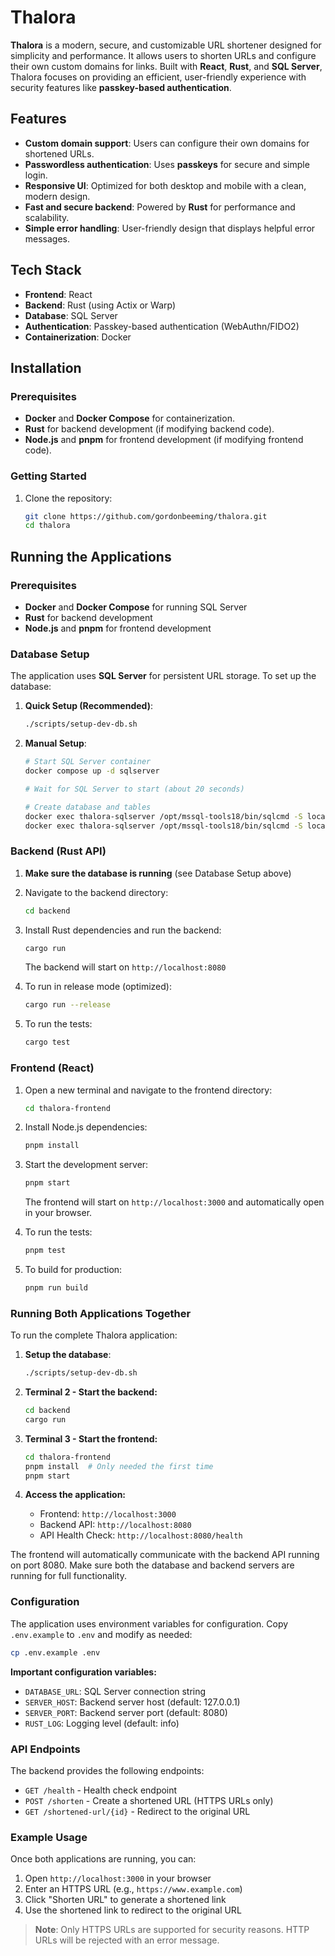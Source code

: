 # Thalora

**Thalora** is a modern, secure, and customizable URL shortener designed for simplicity and performance. It allows users to shorten URLs and configure their own custom domains for links. Built with **React**, **Rust**, and **SQL Server**, Thalora focuses on providing an efficient, user-friendly experience with security features like **passkey-based authentication**.

## Features

- **Custom domain support**: Users can configure their own domains for shortened URLs.
- **Passwordless authentication**: Uses **passkeys** for secure and simple login.
- **Responsive UI**: Optimized for both desktop and mobile with a clean, modern design.
- **Fast and secure backend**: Powered by **Rust** for performance and scalability.
- **Simple error handling**: User-friendly design that displays helpful error messages.

## Tech Stack

- **Frontend**: React
- **Backend**: Rust (using Actix or Warp)
- **Database**: SQL Server
- **Authentication**: Passkey-based authentication (WebAuthn/FIDO2)
- **Containerization**: Docker

## Installation

### Prerequisites
- **Docker** and **Docker Compose** for containerization.
- **Rust** for backend development (if modifying backend code).
- **Node.js** and **pnpm** for frontend development (if modifying frontend code).

### Getting Started

1. Clone the repository:

   ```bash
   git clone https://github.com/gordonbeeming/thalora.git
   cd thalora
   ```

## Running the Applications

### Prerequisites
- **Docker** and **Docker Compose** for running SQL Server
- **Rust** for backend development
- **Node.js** and **pnpm** for frontend development

### Database Setup

The application uses **SQL Server** for persistent URL storage. To set up the database:

1. **Quick Setup (Recommended)**:
   ```bash
   ./scripts/setup-dev-db.sh
   ```

2. **Manual Setup**:
   ```bash
   # Start SQL Server container
   docker compose up -d sqlserver
   
   # Wait for SQL Server to start (about 20 seconds)
   
   # Create database and tables
   docker exec thalora-sqlserver /opt/mssql-tools18/bin/sqlcmd -S localhost -U sa -P TaloraDevPassword123! -C -Q "CREATE DATABASE TaloraDB;"
   docker exec thalora-sqlserver /opt/mssql-tools18/bin/sqlcmd -S localhost -U sa -P TaloraDevPassword123! -d TaloraDB -C -i /home/database/init.sql
   ```

### Backend (Rust API)

1. **Make sure the database is running** (see Database Setup above)

2. Navigate to the backend directory:
   ```bash
   cd backend
   ```

2. Install Rust dependencies and run the backend:
   ```bash
   cargo run
   ```
   
   The backend will start on `http://localhost:8080`

3. To run in release mode (optimized):
   ```bash
   cargo run --release
   ```

4. To run the tests:
   ```bash
   cargo test
   ```

### Frontend (React)

1. Open a new terminal and navigate to the frontend directory:
   ```bash
   cd thalora-frontend
   ```

2. Install Node.js dependencies:
   ```bash
   pnpm install
   ```

3. Start the development server:
   ```bash
   pnpm start
   ```
   
   The frontend will start on `http://localhost:3000` and automatically open in your browser.

4. To run the tests:
   ```bash
   pnpm test
   ```

5. To build for production:
   ```bash
   pnpm run build
   ```

### Running Both Applications Together

To run the complete Thalora application:

1. **Setup the database**:
   ```bash
   ./scripts/setup-dev-db.sh
   ```

2. **Terminal 2 - Start the backend:**
   ```bash
   cd backend
   cargo run
   ```
   
3. **Terminal 3 - Start the frontend:**
   ```bash
   cd thalora-frontend
   pnpm install  # Only needed the first time
   pnpm start
   ```

4. **Access the application:**
   - Frontend: `http://localhost:3000`
   - Backend API: `http://localhost:8080`
   - API Health Check: `http://localhost:8080/health`

The frontend will automatically communicate with the backend API running on port 8080. Make sure both the database and backend servers are running for full functionality.

### Configuration

The application uses environment variables for configuration. Copy `.env.example` to `.env` and modify as needed:

```bash
cp .env.example .env
```

**Important configuration variables:**
- `DATABASE_URL`: SQL Server connection string
- `SERVER_HOST`: Backend server host (default: 127.0.0.1)  
- `SERVER_PORT`: Backend server port (default: 8080)
- `RUST_LOG`: Logging level (default: info)

### API Endpoints

The backend provides the following endpoints:

- `GET /health` - Health check endpoint
- `POST /shorten` - Create a shortened URL (HTTPS URLs only)
- `GET /shortened-url/{id}` - Redirect to the original URL

### Example Usage

Once both applications are running, you can:

1. Open `http://localhost:3000` in your browser
2. Enter an HTTPS URL (e.g., `https://www.example.com`) 
3. Click "Shorten URL" to generate a shortened link
4. Use the shortened link to redirect to the original URL

> **Note**: Only HTTPS URLs are supported for security reasons. HTTP URLs will be rejected with an error message.
